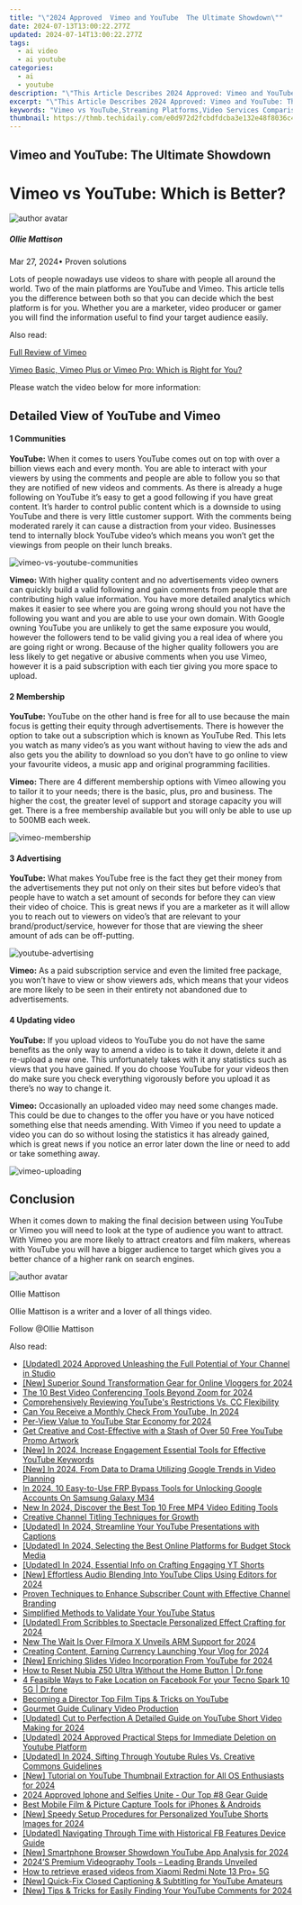 ```yaml
---
title: "\"2024 Approved  Vimeo and YouTube  The Ultimate Showdown\""
date: 2024-07-13T13:00:22.277Z
updated: 2024-07-14T13:00:22.277Z
tags:
  - ai video
  - ai youtube
categories:
  - ai
  - youtube
description: "\"This Article Describes 2024 Approved: Vimeo and YouTube: The Ultimate Showdown\""
excerpt: "\"This Article Describes 2024 Approved: Vimeo and YouTube: The Ultimate Showdown\""
keywords: "Vimeo vs YouTube,Streaming Platforms,Video Services Comparison,Online Video Directories,Social Media Videos,Content Distribution Channels,Digital Video Platforms Showdown"
thumbnail: https://thmb.techidaily.com/e0d972d2fcbdfdcba3e132e48f8036c4f80fa7e20c32444994977f3585d2732d.jpeg
---
```


## Vimeo and YouTube: The Ultimate Showdown

# Vimeo vs YouTube: Which is Better?

![author avatar](https://images.wondershare.com/filmora/article-images/ollie-mattison.jpg)

##### Ollie Mattison

 Mar 27, 2024• Proven solutions

Lots of people nowadays use videos to share with people all around the world. Two of the main platforms are YouTube and Vimeo. This article tells you the difference between both so that you can decide which the best platform is for you. Whether you are a marketer, video producer or gamer you will find the information useful to find your target audience easily.

Also read:

[Full Review of Vimeo](https://tools.techidaily.com/wondershare/filmora/download/)

[Vimeo Basic, Vimeo Plus or Vimeo Pro: Which is Right for You?](https://tools.techidaily.com/wondershare/filmora/download/)

Please watch the video below for more information:

## Detailed View of YouTube and Vimeo

#### 1  Communities

**YouTube:** When it comes to users YouTube comes out on top with over a billion views each and every month. You are able to interact with your viewers by using the comments and people are able to follow you so that they are notified of new videos and comments. As there is already a huge following on YouTube it’s easy to get a good following if you have great content. It’s harder to control public content which is a downside to using YouTube and there is very little customer support. With the comments being moderated rarely it can cause a distraction from your video. Businesses tend to internally block YouTube video’s which means you won’t get the viewings from people on their lunch breaks.

![vimeo-vs-youtube-communities](https://images.wondershare.com/filmora/article-images/vimeo-vs-youtube-communities.jpg)

**Vimeo:** With higher quality content and no advertisements video owners can quickly build a valid following and gain comments from people that are contributing high value information. You have more detailed analytics which makes it easier to see where you are going wrong should you not have the following you want and you are able to use your own domain. With Google owning YouTube you are unlikely to get the same exposure you would, however the followers tend to be valid giving you a real idea of where you are going right or wrong. Because of the higher quality followers you are less likely to get negative or abusive comments when you use Vimeo, however it is a paid subscription with each tier giving you more space to upload.

#### 2  Membership

**YouTube:** YouTube on the other hand is free for all to use because the main focus is getting their equity through advertisements. There is however the option to take out a subscription which is known as YouTube Red. This lets you watch as many video’s as you want without having to view the ads and also gets you the ability to download so you don’t have to go online to view your favourite videos, a music app and original programming facilities.

**Vimeo:** There are 4 different membership options with Vimeo allowing you to tailor it to your needs; there is the basic, plus, pro and business. The higher the cost, the greater level of support and storage capacity you will get. There is a free membership available but you will only be able to use up to 500MB each week.

![vimeo-membership](https://images.wondershare.com/filmora/article-images/vimeo-membership.jpg)

#### 3  Advertising

**YouTube:** What makes YouTube free is the fact they get their money from the advertisements they put not only on their sites but before video’s that people have to watch a set amount of seconds for before they can view their video of choice. This is great news if you are a marketer as it will allow you to reach out to viewers on video’s that are relevant to your brand/product/service, however for those that are viewing the sheer amount of ads can be off-putting.

![youtube-advertising](https://images.wondershare.com/filmora/article-images/youtube-advertising.jpg)

**Vimeo:** As a paid subscription service and even the limited free package, you won’t have to view or show viewers ads, which means that your videos are more likely to be seen in their entirety not abandoned due to advertisements.

#### 4  Updating video

**YouTube:** If you upload videos to YouTube you do not have the same benefits as the only way to amend a video is to take it down, delete it and re-upload a new one. This unfortunately takes with it any statistics such as views that you have gained. If you do choose YouTube for your videos then do make sure you check everything vigorously before you upload it as there’s no way to change it.

**Vimeo:** Occasionally an uploaded video may need some changes made. This could be due to changes to the offer you have or you have noticed something else that needs amending. With Vimeo if you need to update a video you can do so without losing the statistics it has already gained, which is great news if you notice an error later down the line or need to add or take something away.

![vimeo-uploading](https://images.wondershare.com/filmora/article-images/vimeo-uploading.jpg)

## Conclusion

When it comes down to making the final decision between using YouTube or Vimeo you will need to look at the type of audience you want to attract. With Vimeo you are more likely to attract creators and film makers, whereas with YouTube you will have a bigger audience to target which gives you a better chance of a higher rank on search engines.

![author avatar](https://images.wondershare.com/filmora/article-images/ollie-mattison.jpg)

Ollie Mattison

Ollie Mattison is a writer and a lover of all things video.

Follow @Ollie Mattison


<ins class="adsbygoogle"
     style="display:block"
     data-ad-format="autorelaxed"
     data-ad-client="ca-pub-7571918770474297"
     data-ad-slot="1223367746"></ins>



<ins class="adsbygoogle"
     style="display:block"
     data-ad-client="ca-pub-7571918770474297"
     data-ad-slot="8358498916"
     data-ad-format="auto"
     data-full-width-responsive="true"></ins>



<span class="atpl-alsoreadstyle">Also read:</span>
<div><ul>
<li><a href="https://youtube-sure.techidaily.com/ed-2024-approved-unleashing-the-full-potential-of-your-channel-in-studio/"><u>[Updated] 2024 Approved  Unleashing the Full Potential of Your Channel in Studio</u></a></li>
<li><a href="https://youtube-sure.techidaily.com/uperior-sound-transformation-gear-for-online-vloggers-for-2024/"><u>[New] Superior Sound Transformation Gear for Online Vloggers for 2024</u></a></li>
<li><a href="https://screen-capture.techidaily.com/the-10-best-video-conferencing-tools-beyond-zoom-for-2024/"><u>The 10 Best Video Conferencing Tools  Beyond Zoom for 2024</u></a></li>
<li><a href="https://youtube-sure.techidaily.com/ehensively-reviewing-youtubes-restrictions-vs-cc-flexibility/"><u>Comprehensively Reviewing YouTube's Restrictions Vs. CC Flexibility</u></a></li>
<li><a href="https://youtube-sure.techidaily.com/ou-receive-a-monthly-check-from-youtube-in-2024/"><u>Can You Receive a Monthly Check From YouTube, In 2024</u></a></li>
<li><a href="https://youtube-sure.techidaily.com/iew-value-to-youtube-star-economy-for-2024/"><u>Per-View Value to YouTube Star Economy for 2024</u></a></li>
<li><a href="https://youtube-sure.techidaily.com/reative-and-cost-effective-with-a-stash-of-over-50-free-youtube-promo-artwork/"><u>Get Creative and Cost-Effective with a Stash of Over 50 Free YouTube Promo Artwork</u></a></li>
<li><a href="https://youtube-sure.techidaily.com/n-2024-increase-engagement-essential-tools-for-effective-youtube-keywords/"><u>[New] In 2024, Increase Engagement  Essential Tools for Effective YouTube Keywords</u></a></li>
<li><a href="https://youtube-sure.techidaily.com/n-2024-from-data-to-drama-utilizing-google-trends-in-video-planning/"><u>[New] In 2024, From Data to Drama  Utilizing Google Trends in Video Planning</u></a></li>
<li><a href="https://android-unlock.techidaily.com/in-2024-10-easy-to-use-frp-bypass-tools-for-unlocking-google-accounts-on-samsung-galaxy-m34-by-drfone-android/"><u>In 2024, 10 Easy-to-Use FRP Bypass Tools for Unlocking Google Accounts On Samsung Galaxy M34</u></a></li>
<li><a href="https://ai-driven-video-production.techidaily.com/new-in-2024-discover-the-best-top-10-free-mp4-video-editing-tools/"><u>New In 2024, Discover the Best Top 10 Free MP4 Video Editing Tools</u></a></li>
<li><a href="https://youtube-sure.techidaily.com/ive-channel-titling-techniques-for-growth/"><u>Creative Channel Titling Techniques for Growth</u></a></li>
<li><a href="https://youtube-sure.techidaily.com/ed-in-2024-streamline-your-youtube-presentations-with-captions/"><u>[Updated] In 2024, Streamline Your YouTube Presentations with Captions</u></a></li>
<li><a href="https://youtube-sure.techidaily.com/ed-in-2024-selecting-the-best-online-platforms-for-budget-stock-media/"><u>[Updated] In 2024, Selecting the Best Online Platforms for Budget Stock Media</u></a></li>
<li><a href="https://youtube-sure.techidaily.com/ed-in-2024-essential-info-on-crafting-engaging-yt-shorts/"><u>[Updated] In 2024, Essential Info on Crafting Engaging YT Shorts</u></a></li>
<li><a href="https://youtube-data.techidaily.com/ffortless-audio-blending-into-youtube-clips-using-editors-for-2024/"><u>[New] Effortless Audio Blending Into YouTube Clips Using Editors for 2024</u></a></li>
<li><a href="https://youtube-sure.techidaily.com/n-techniques-to-enhance-subscriber-count-with-effective-channel-branding/"><u>Proven Techniques to Enhance Subscriber Count with Effective Channel Branding</u></a></li>
<li><a href="https://youtube-sure.techidaily.com/ified-methods-to-validate-your-youtube-status/"><u>Simplified Methods to Validate Your YouTube Status</u></a></li>
<li><a href="https://youtube-sure.techidaily.com/ed-from-scribbles-to-spectacle-personalized-effect-crafting-for-2024/"><u>[Updated] From Scribbles to Spectacle  Personalized Effect Crafting for 2024</u></a></li>
<li><a href="https://video-creation-software.techidaily.com/new-the-wait-is-over-filmora-x-unveils-arm-support-for-2024/"><u>New The Wait Is Over Filmora X Unveils ARM Support for 2024</u></a></li>
<li><a href="https://youtube-sure.techidaily.com/ing-content-earning-currency-launching-your-vlog-for-2024/"><u>Creating Content, Earning Currency  Launching Your Vlog for 2024</u></a></li>
<li><a href="https://youtube-sure.techidaily.com/nriching-slides-video-incorporation-from-youtube-for-2024/"><u>[New] Enriching Slides  Video Incorporation From YouTube for 2024</u></a></li>
<li><a href="https://techidaily.com/how-to-reset-nubia-z50-ultra-without-the-home-button-drfone-by-drfone-reset-android-reset-android/"><u>How to Reset Nubia Z50 Ultra Without the Home Button | Dr.fone</u></a></li>
<li><a href="https://review-topics.techidaily.com/4-feasible-ways-to-fake-location-on-facebook-for-your-tecno-spark-10-5g-drfone-by-drfone-virtual-android/"><u>4 Feasible Ways to Fake Location on Facebook For your Tecno Spark 10 5G | Dr.fone</u></a></li>
<li><a href="https://youtube-sure.techidaily.com/ing-a-director-top-film-tips-and-tricks-on-youtube/"><u>Becoming a Director  Top Film Tips & Tricks on YouTube</u></a></li>
<li><a href="https://youtube-sure.techidaily.com/et-guide-culinary-video-production/"><u>Gourmet Guide  Culinary Video Production</u></a></li>
<li><a href="https://youtube-sure.techidaily.com/ed-cut-to-perfection-a-detailed-guide-on-youtube-short-video-making-for-2024/"><u>[Updated] Cut to Perfection  A Detailed Guide on YouTube Short Video Making for 2024</u></a></li>
<li><a href="https://youtube-sure.techidaily.com/ed-2024-approved-practical-steps-for-immediate-deletion-on-youtube-platform/"><u>[Updated] 2024 Approved  Practical Steps for Immediate Deletion on Youtube Platform</u></a></li>
<li><a href="https://youtube-sure.techidaily.com/ed-in-2024-sifting-through-youtube-rules-vs-creative-commons-guidelines/"><u>[Updated] In 2024, Sifting Through Youtube Rules Vs. Creative Commons Guidelines</u></a></li>
<li><a href="https://youtube-sure.techidaily.com/utorial-on-youtube-thumbnail-extraction-for-all-os-enthusiasts-for-2024/"><u>[New] Tutorial on YouTube Thumbnail Extraction for All OS Enthusiasts for 2024</u></a></li>
<li><a href="https://article-helps.techidaily.com/2024-approved-iphone-and-selfies-unite-our-top-8-gear-guide/"><u>2024 Approved  Iphone and Selfies Unite - Our Top #8 Gear Guide</u></a></li>
<li><a href="https://youtube-sure.techidaily.com/mobile-film-and-picture-capture-tools-for-iphones-and-androids/"><u>Best Mobile Film & Picture Capture Tools for iPhones & Androids</u></a></li>
<li><a href="https://youtube-sure.techidaily.com/peedy-setup-procedures-for-personalized-youtube-shorts-images-for-2024/"><u>[New] Speedy Setup Procedures for Personalized YouTube Shorts Images for 2024</u></a></li>
<li><a href="https://facebook-video-recording.techidaily.com/updated-navigating-through-time-with-historical-fb-features-device-guide/"><u>[Updated] Navigating Through Time with Historical FB Features  Device Guide</u></a></li>
<li><a href="https://youtube-sure.techidaily.com/martphone-browser-showdown-youtube-app-analysis-for-2024/"><u>[New] Smartphone Browser Showdown  YouTube App Analysis for 2024</u></a></li>
<li><a href="https://extra-information.techidaily.com/2024s-premium-videography-tools-leading-brands-unveiled/"><u>2024’S Premium Videography Tools – Leading Brands Unveiled</u></a></li>
<li><a href="https://blog-min.techidaily.com/how-to-retrieve-erased-videos-from-xiaomi-redmi-note-13-proplus-5g-by-fonelab-android-recover-video/"><u>How to retrieve erased videos from Xiaomi Redmi Note 13 Pro+ 5G</u></a></li>
<li><a href="https://youtube-sure.techidaily.com/uick-fix-closed-captioning-and-subtitling-for-youtube-amateurs/"><u>[New] Quick-Fix Closed Captioning & Subtitling for YouTube Amateurs</u></a></li>
<li><a href="https://youtube-sure.techidaily.com/ips-and-tricks-for-easily-finding-your-youtube-comments-for-2024/"><u>[New] Tips & Tricks for Easily Finding Your YouTube Comments for 2024</u></a></li>
</ul></div>
